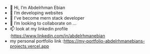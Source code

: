 - 👋 Hi, I’m Abdelrhman Ebian
- 👀 I’m developing websites
- 🌱 I've become mern stack developer
- 💞️ I’m looking to collaborate on ...
- 📫 look at my linkedin profile :https://www.linkedin.com/in/abdelrhmanebian
- my personal portfolio link :https://my-portfolio-abdelrhmanebians-projects.vercel.app
<!---
AbdelrhmanEbian/AbdelrhmanEbian is a ✨ special ✨ repository because its `README.md` (this file) appears on your GitHub profile.
You can click the Preview link to take a look at your changes.
--->
